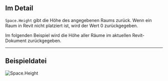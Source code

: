 ## Im Detail
`Space.Height` gibt die Höhe des angegebenen Raums zurück. Wenn ein Raum in Revit nicht platziert ist, wird der Wert 0 zurückgegeben.

Im folgenden Beispiel wird die Höhe aller Räume im aktuellen Revit-Dokument zurückgegeben.
___
## Beispieldatei

![Space.Height](./Revit.Elements.Space.Height_img.jpg)
